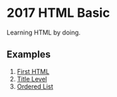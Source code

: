  # 2017 HTML Basic
 
 Learning HTML by doing.
 
 ## Examples
  
 1. [First HTML](first-html)
 1. [Title Level](title-level)
 1. [Ordered List](ordered-list)